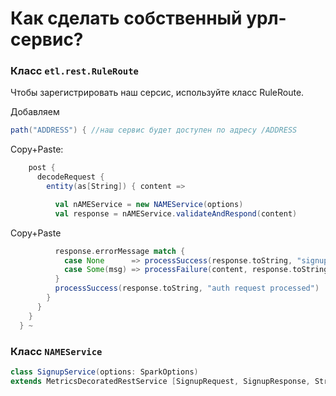 # Как сделать собственный урл-сервис?

### Класс `etl.rest.RuleRoute`

Чтобы зарегистрировать наш серсис, используйте класс RuleRoute.

Добавляем 

```scala
path("ADDRESS") { //наш сервис будет доступен по адресу /ADDRESS
```

Copy+Paste:

```scala
    post {
      decodeRequest {
        entity(as[String]) { content =>
```

```scala
          val nAMEService = new NAMEService(options)
          val response = nAMEService.validateAndRespond(content)
```

Copy+Paste

```scala
          response.errorMessage match {
            case None      => processSuccess(response.toString, "signup request processed")
            case Some(msg) => processFailure(content, response.toString, response.responseCode)
          }
          processSuccess(response.toString, "auth request processed")
        }
      }
    }
  } ~
```



### Класс `NAMEService` 

```scala
class SignupService(options: SparkOptions) 
extends MetricsDecoratedRestService [SignupRequest, SignupResponse, String]
```
